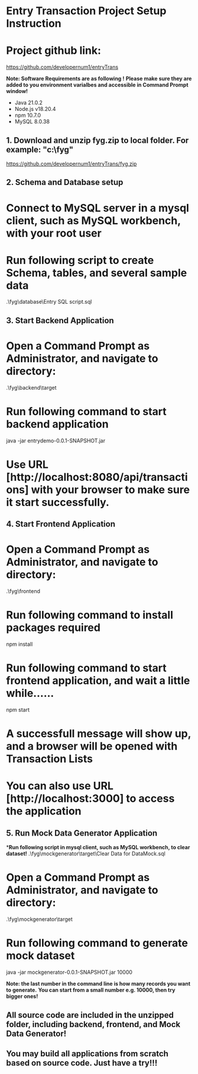 # Entry Transaction Project Setup Instruction
# Project github link:
https://github.com/developernum1/entryTrans

**Note: Software Requirements are as following !**
**Please make sure they are added to you environment varialbes and accessible in Command Prompt window!**
- Java 21.0.2
- Node.js v18.20.4
- npm 10.7.0
- MySQL 8.0.38


## 1. Download and unzip fyg.zip to local folder. For example: "c:\fyg"
https://github.com/developernum1/entryTrans/fyg.zip

## 2. Schema and Database setup
# Connect to MySQL server in a mysql client, such as MySQL workbench, with your root user
# Run following script to create Schema, tables, and several sample data
.\fyg\database\Entry SQL script.sql


## 3. Start Backend Application 
# Open a Command Prompt as Administrator, and navigate to directory: 
.\fyg\backend\target
# Run following command to start backend application
java -jar entrydemo-0.0.1-SNAPSHOT.jar

# Use URL [http://localhost:8080/api/transactions] with your browser to make sure it start successfully.


## 4. Start Frontend Application 
# Open a Command Prompt as Administrator, and navigate to directory: 
.\fyg\frontend
# Run following command to install packages required 
npm install

# Run following command to start frontend application, and wait a little while......
npm start

# A successfull message will show up, and a browser will be opened with Transaction Lists
# You can also use URL [http://localhost:3000] to access the application


## 5. Run Mock Data Generator Application 
***Run following script in mysql client, such as MySQL workbench, to clear dataset!**
.\fyg\mockgenerator\target\Clear Data for DataMock.sql

# Open a Command Prompt as Administrator, and navigate to directory: 
.\fyg\mockgenerator\target
# Run following command to generate mock dataset
java -jar mockgenerator-0.0.1-SNAPSHOT.jar  10000

**Note: the last number in the command line is how many records you want to generate.**
**You can start from a small number e.g. 10000,  then try bigger ones!**

## All source code are included in the unzipped folder, including backend, frontend, and Mock Data Generator!
## You may build all applications from scratch based on source code. Just have a try!!!
